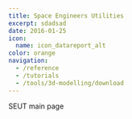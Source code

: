 ```yaml
---
title: Space Engineers Utilities
excerpt: sdadsad
date: 2016-01-25
icon:
  name: icon_datareport_alt
color: orange
navigation:
  - /reference
  - /tutorials
  - /tools/3d-modelling/download
---
```


SEUT main page